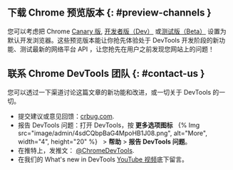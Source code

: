 ## 下载 Chrome 预览版本 {: #preview-channels }
您可以考虑把 Chrome [Canary 版](https://www.google.com/chrome/canary/), [开发者版（Dev）](https://www.google.com/chrome/dev/) 或[测试版（Beta）](https://www.google.com/chrome/beta/) 设置为默认开发浏览器。这些预览版本能让你抢先体验处于 DevTools 开发阶段的新功能、测试最新的网络平台 API ，让您抢先在用户之前发现您网站上的问题！


## 联系 Chrome DevTools 团队 {: #contact-us }
您可以透过一下渠道讨论这篇文章的新功能和改进，或一切关于 DevTools 的一切。

- 提交建议或意见回馈：[crbug.com](https://crbug.com).
- 报告 DevTools 问题：打开 DevTools，按 **更多选项图标** &nbsp; {% Img src="image/admin/4sdCQbpBaG4MpoHB1J08.png", alt="More", width="4", height="20" %} &nbsp; > **帮助** > **报告 DevTools 问题**。
- 在推特上，发推文： <a href="https://twitter.com/intent/tweet?text=@ChromeDevTools" target="_blank">@ChromeDevTools</a>.
- 在我们的 What's new in DevTools [YouTube 视频](https://goo.gle/devtools-youtube)底下留言。
